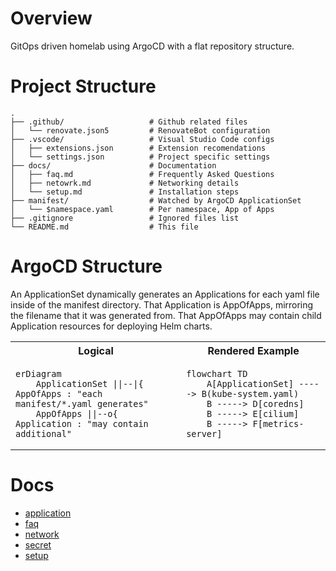 # Overview

GitOps driven homelab using ArgoCD with a flat repository structure.

# Project Structure

```
.
├── .github/                   # Github related files
│   └── renovate.json5         # RenovateBot configuration
├── .vscode/                   # Visual Studio Code configs
│   ├── extensions.json        # Extension recomendations
│   └── settings.json          # Project specific settings
├── docs/                      # Documentation
│   ├── faq.md                 # Frequently Asked Questions
│   ├── netowrk.md             # Networking details
│   └── setup.md               # Installation steps
├── manifest/                  # Watched by ArgoCD ApplicationSet
│   └── $namespace.yaml        # Per namespace, App of Apps
├── .gitignore                 # Ignored files list
└── README.md                  # This file
```

# ArgoCD Structure
An ApplicationSet dynamically generates an Applications for each yaml file inside of the manifest directory.  That Application is AppOfApps, mirroring the filename that it was generated from.  That AppOfApps may contain child Application resources for deploying Helm charts.

<table>
<tr>
<th>Logical</th>
<th>Rendered Example</th>
</tr>
<tr>
<td>
  
```mermaid
erDiagram
    ApplicationSet ||--|{ AppOfApps : "each manifest/*.yaml generates"
    AppOfApps ||--o{ Application : "may contain additional"
```
  
</td>
<td>

```mermaid
flowchart TD
    A[ApplicationSet] -----> B(kube-system.yaml)
    B -----> D[coredns]
    B -----> E[cilium]
    B -----> F[metrics-server]
```

</td>
</tr>
</table>

# Docs
* [application](docs/application.md)
* [faq](docs/faq.md)
* [network](docs/network.md)
* [secret](docs/secret.md)
* [setup](docs/setup.md)